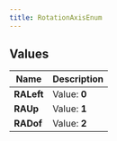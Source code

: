 ```yaml
---
title: RotationAxisEnum
---
```


## Values

| Name | Description |
| ---- | ----------- |
| **RALeft** | Value: **0** |
| **RAUp** | Value: **1** |
| **RADof** | Value: **2** |

